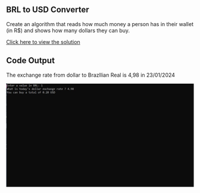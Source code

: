 ## BRL to USD Converter

Create an algorithm that reads how much money a person has in their wallet<br>
(in R$) and shows how many dollars they can buy.

[Click here to view the solution](https://github.com/davi-p-oliveira-11/CCodeChallengeLab/blob/main/Challenges/BRL-to-USD/solution.c)

## Code Output

The exchange rate from dollar to BrazIlian Real is 4,98 in 23/01/2024

![Output](https://github.com/davi-p-oliveira-11/CCodeChallengeLab/blob/main/Challenges/BRL-to-USD/screenshot.JPG)
